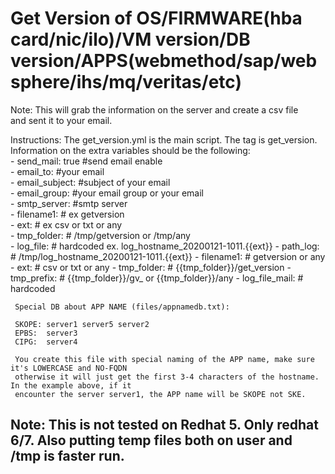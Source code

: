 # Get Version of OS/FIRMWARE(hba card/nic/ilo)/VM version/DB version/APPS(webmethod/sap/websphere/ihs/mq/veritas/etc)

Note: 
      This will grab the information on the server and create a csv file  <br>
      and sent it to your email. <br> 
      
Instructions: 
      The get_version.yml is the main script.  The tag is get_version.  <br> 
      Information on the extra variables should be the following:  <br>
        - send_mail: true  #send email enable <br> 
        - email_to:        #your email <br> 
        - email_subject:   #subject of your email <br> 
        - email_group:     #your email group or your email <br> 
        - smtp_server:     #smtp server <br>
        - filename1:       # ex getversion <br>
        - ext: 			   # ex csv or txt or any <br>
        - tmp_folder:      # /tmp/getversion or /tmp/any  
        - log_file:        # hardcoded ex. log_hostname_20200121-1011.{{ext}}
        - path_log:        # /tmp/log_hostname_20200121-1011.{{ext}}
        - filename1:       # getversion or any
        - ext:             # csv or txt or any
        - tmp_folder:      # {{tmp_folder}}/get_version
        - tmp_prefix:      # {{tmp_folder}}/gv_ or {{tmp_folder}}/any
        - log_file_mail:   # hardcoded         
        
     Special DB about APP NAME (files/appnamedb.txt):
     
     SKOPE: server1 server5 server2 
     EPBS:  server3                                 
     CIPG:  server4                                   

     You create this file with special naming of the APP name, make sure it's LOWERCASE and NO-FQDN
     otherwise it will just get the first 3-4 characters of the hostname. In the example above, if it
     encounter the server server1, the APP name will be SKOPE not SKE.



## Note: This is not tested on Redhat 5.  Only redhat 6/7.  Also putting temp files both on user and /tmp is faster run.